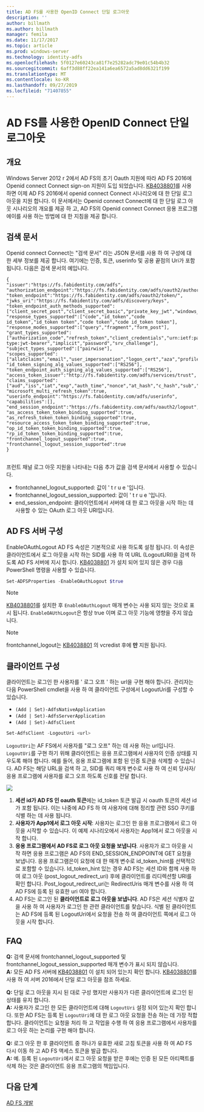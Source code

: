```yaml
---
title: AD FS를 사용한 OpenID Connect 단일 로그아웃
description: ''
author: billmath
ms.author: billmath
manager: femila
ms.date: 11/17/2017
ms.topic: article
ms.prod: windows-server
ms.technology: identity-adfs
ms.openlocfilehash: 5f0127e60243ca81f7e25282adc79e01c54b4b32
ms.sourcegitcommit: 6aff3d88ff22ea141a6ea6572a5ad8dd6321f199
ms.translationtype: MT
ms.contentlocale: ko-KR
ms.lasthandoff: 09/27/2019
ms.locfileid: "71407855"
---
```

#  <a name="single-log-out-for-openid-connect-with-ad-fs"></a>AD FS를 사용한 OpenID Connect 단일 로그아웃

## <a name="overview"></a>개요
Windows Server 2012 r 2에서 AD FS의 초기 Oauth 지원에 따라 AD FS 2016에 Openid connect Connect sign-on 지원이 도입 되었습니다. [KB4038801](https://support.microsoft.com/en-gb/help/4038801/windows-10-update-kb4038801)를 사용 하면 이제 AD FS 2016에서 openid connect Connect 시나리오에 대 한 단일 로그 아웃을 지원 합니다. 이 문서에서는 Openid connect Connect에 대 한 단일 로그 아웃 시나리오의 개요를 제공 하 고, AD FS의 Openid connect Connect 응용 프로그램에이를 사용 하는 방법에 대 한 지침을 제공 합니다.


## <a name="discovery-doc"></a>검색 문서
Openid connect Connect는 "검색 문서" 라는 JSON 문서를 사용 하 여 구성에 대 한 세부 정보를 제공 합니다.  여기에는 인증, 토큰, userinfo 및 공용 끝점의 Uri가 포함 됩니다.  다음은 검색 문서의 예입니다.

```
{
"issuer":"https://fs.fabidentity.com/adfs",
"authorization_endpoint":"https://fs.fabidentity.com/adfs/oauth2/authorize/",
"token_endpoint":"https://fs.fabidentity.com/adfs/oauth2/token/",
"jwks_uri":"https://fs.fabidentity.com/adfs/discovery/keys",
"token_endpoint_auth_methods_supported":["client_secret_post","client_secret_basic","private_key_jwt","windows_client_authentication"],
"response_types_supported":["code","id_token","code id_token","id_token token","code token","code id_token token"],
"response_modes_supported":["query","fragment","form_post"],
"grant_types_supported":["authorization_code","refresh_token","client_credentials","urn:ietf:params:oauth:grant-type:jwt-bearer","implicit","password","srv_challenge"],
"subject_types_supported":["pairwise"],
"scopes_supported":["allatclaims","email","user_impersonation","logon_cert","aza","profile","vpn_cert","winhello_cert","openid"],
"id_token_signing_alg_values_supported":["RS256"],
"token_endpoint_auth_signing_alg_values_supported":["RS256"],
"access_token_issuer":"http://fs.fabidentity.com/adfs/services/trust",
"claims_supported":["aud","iss","iat","exp","auth_time","nonce","at_hash","c_hash","sub","upn","unique_name","pwd_url","pwd_exp","sid"],
"microsoft_multi_refresh_token":true,
"userinfo_endpoint":"https://fs.fabidentity.com/adfs/userinfo",
"capabilities":[],
"end_session_endpoint":"https://fs.fabidentity.com/adfs/oauth2/logout",
"as_access_token_token_binding_supported":true,
"as_refresh_token_token_binding_supported":true,
"resource_access_token_token_binding_supported":true,
"op_id_token_token_binding_supported":true,
"rp_id_token_token_binding_supported":true,
"frontchannel_logout_supported":true,
"frontchannel_logout_session_supported":true
} 
 
```



프런트 채널 로그 아웃 지원을 나타내는 다음 추가 값을 검색 문서에서 사용할 수 있습니다.

- frontchannel_logout_supported: 값이 ' t r u e '입니다.
- frontchannel_logout_session_supported: 값이 ' t r u e '입니다.
- end_session_endpoint: 클라이언트에서 서버에 대 한 로그 아웃을 시작 하는 데 사용할 수 있는 OAuth 로그 아웃 URI입니다.


## <a name="ad-fs-server-configuration"></a>AD FS 서버 구성
EnableOAuthLogout AD FS 속성은 기본적으로 사용 하도록 설정 됩니다.  이 속성은 클라이언트에서 로그 아웃을 시작 하는 SID를 사용 하 여 URL (LogoutURI)을 검색 하도록 AD FS 서버에 지시 합니다. [KB4038801](https://support.microsoft.com/en-gb/help/4038801/windows-10-update-kb4038801) 가 설치 되어 있지 않은 경우 다음 PowerShell 명령을 사용할 수 있습니다.

```PowerShell
Set-ADFSProperties -EnableOAuthLogout $true
```

>[!NOTE]
> [KB4038801](https://support.microsoft.com/en-gb/help/4038801/windows-10-update-kb4038801)를 설치한 후 `EnableOAuthLogout` 매개 변수는 사용 되지 않는 것으로 표시 됩니다. `EnableOAUthLogout`은 항상 true 이며 로그 아웃 기능에 영향을 주지 않습니다.

>[!NOTE]
>frontchannel_logout는 [KB4038801](https://support.microsoft.com/en-gb/help/4038801/windows-10-update-kb4038801) 의 vcredist 후에 **만** 지원 됩니다.

## <a name="client-configuration"></a>클라이언트 구성
클라이언트는 로그인 한 사용자를 ' 로그 오프 ' 하는 url을 구현 해야 합니다. 관리자는 다음 PowerShell cmdlet을 사용 하 여 클라이언트 구성에서 LogoutUri를 구성할 수 있습니다. 


- `(Add | Set)-AdfsNativeApplication`
- `(Add | Set)-AdfsServerApplication`
- `(Add | Set)-AdfsClient`

```PowerShell
Set-AdfsClient -LogoutUri <url>
```

`LogoutUri`는 AF FS에서 사용자를 "로그 오프" 하는 데 사용 하는 url입니다. `LogoutUri`를 구현 하기 위해 클라이언트는 응용 프로그램에서 사용자의 인증 상태를 지우도록 해야 합니다. 예를 들어, 응용 프로그램에 포함 된 인증 토큰을 삭제할 수 있습니다. AD FS는 해당 URL을 검색 하 고, SID를 쿼리 매개 변수로 사용 하 여 신뢰 당사자/응용 프로그램에 사용자를 로그 오프 하도록 신호를 전달 합니다. 

![](media/ad-fs-logout-openid-connect/adfs_single_logout2.png)


1.  **세션 id가 AD FS 인 oauth 토큰**에는 id_token 토큰 발급 시 oauth 토큰의 세션 id가 포함 됩니다. 이는 나중에 AD FS 하 여 사용자에 대해 정리할 관련 SSO 쿠키를 식별 하는 데 사용 됩니다.
2.  **사용자가 App1에서 로그 아웃 시작**: 사용자는 로그인 한 응용 프로그램에서 로그 아웃을 시작할 수 있습니다. 이 예제 시나리오에서 사용자는 App1에서 로그 아웃을 시작 합니다.
3.  **응용 프로그램에서 AD FS로 로그 아웃 요청을 보냅니다**. 사용자가 로그 아웃을 시작 하면 응용 프로그램은 AD FS의 END_SESSION_ENDPOINT에 GET 요청을 보냅니다. 응용 프로그램은이 요청에 대 한 매개 변수로 id_token_hint를 선택적으로 포함할 수 있습니다. Id_token_hint 있는 경우 AD FS는 세션 ID와 함께 사용 하 여 로그 아웃 (post_logout_redirect_uri) 후에 클라이언트를 리디렉션할 URI를 확인 합니다.  Post_logout_redirect_uri는 RedirectUris 매개 변수를 사용 하 여 AD FS에 등록 된 유효한 uri 여야 합니다.
4.  AD FS는 로그인 된 **클라이언트로 로그 아웃을 보냅니다**. AD FS은 세션 식별자 값을 사용 하 여 사용자가 로그인 한 관련 클라이언트를 찾습니다. 식별 된 클라이언트는 AD FS에 등록 된 LogoutUri에서 요청을 전송 하 여 클라이언트 쪽에서 로그 아웃을 시작 합니다.

## <a name="faqs"></a>FAQ
**Q:** 검색 문서에 frontchannel_logout_supported 및 frontchannel_logout_session_supported 매개 변수가 표시 되지 않습니다.</br>
**A:** 모든 AD FS 서버에 [KB4038801](https://support.microsoft.com/en-gb/help/4038801/windows-10-update-kb4038801) 이 설치 되어 있는지 확인 합니다. [KB4038801](https://support.microsoft.com/en-gb/help/4038801/windows-10-update-kb4038801)를 사용 하 여 서버 2016에서 단일 로그 아웃을 참조 하세요.

**Q:** 단일 로그 아웃을 지시 된 대로 구성 했지만 사용자가 다른 클라이언트에 로그인 된 상태를 유지 합니다.</br>
**A:** 사용자가 로그인 한 모든 클라이언트에 대해 `LogoutUri` 설정 되어 있는지 확인 합니다. 또한 AD FS는 등록 된 `LogoutUri`에 대 한 로그 아웃 요청을 전송 하는 데 가장 적합 합니다. 클라이언트는 요청을 처리 하 고 작업을 수행 하 여 응용 프로그램에서 사용자를 로그 아웃 하는 논리를 구현 해야 합니다.</br>

**Q:** 로그 아웃 한 후 클라이언트 중 하나가 유효한 새로 고침 토큰을 사용 하 여 AD FS 다시 이동 하 고 AD FS 액세스 토큰을 발급 합니다.</br>
**A:** 예. 등록 된 `LogoutUri`에서 로그 아웃 요청을 받은 후에는 인증 된 모든 아티팩트를 삭제 하는 것은 클라이언트 응용 프로그램의 책임입니다.


## <a name="next-steps"></a>다음 단계
[AD FS 개발](../../ad-fs/AD-FS-Development.md)  
